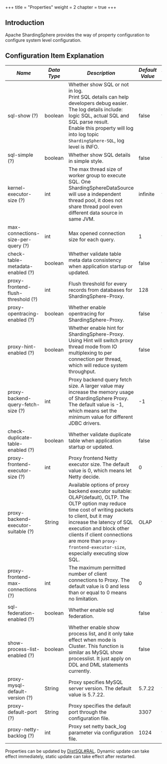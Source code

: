 +++
title = "Properties"
weight = 2
chapter = true
+++

## Introduction

Apache ShardingSphere provides the way of property configuration to configure system level configuration.

## Configuration Item Explanation

| *Name*                              | *Data Type* | *Description*                                                                                                                                                                                                                                                                                                             | *Default Value* | *Dynamic Update* | 
|-------------------------------------|-------------|---------------------------------------------------------------------------------------------------------------------------------------------------------------------------------------------------------------------------------------------------------------------------------------------------------------------------|-----------------|------------------| 
| sql-show (?)                        | boolean     | Whether show SQL or not in log. <br /> Print SQL details can help developers debug easier. The log details include: logic SQL, actual SQL and SQL parse result. <br /> Enable this property will log into log topic `ShardingSphere-SQL`, log level is INFO.                                                              | false           | true             |
| sql-simple (?)                      | boolean     | Whether show SQL details in simple style.                                                                                                                                                                                                                                                                                 | false           | true             |
| kernel-executor-size (?)            | int         | The max thread size of worker group to execute SQL. One ShardingSphereDataSource will use a independent thread pool, it does not share thread pool even different data source in same JVM.                                                                                                                                | infinite        | false            |
| max-connections-size-per-query (?)  | int         | Max opened connection size for each query.                                                                                                                                                                                                                                                                                | 1               | true             |
| check-table-metadata-enabled (?)    | boolean     | Whether validate table meta data consistency when application startup or updated.                                                                                                                                                                                                                                         | false           | true             |
| proxy-frontend-flush-threshold (?)  | int         | Flush threshold for every records from databases for ShardingSphere-Proxy.                                                                                                                                                                                                                                                | 128             | true             |
| proxy-opentracing-enabled (?)       | boolean     | Whether enable opentracing for ShardingSphere-Proxy.                                                                                                                                                                                                                                                                      | false           | true             |
| proxy-hint-enabled (?)              | boolean     | Whether enable hint for ShardingSphere-Proxy. Using Hint will switch proxy thread mode from IO multiplexing to per connection per thread, which will reduce system throughput.                                                                                                                                            | false           | true             |
| proxy-backend-query-fetch-size (?)  | int         | Proxy backend query fetch size. A larger value may increase the memory usage of ShardingSphere Proxy. The default value is -1, which means set the minimum value for different JDBC drivers.                                                                                                                              | -1              | true             |
| check-duplicate-table-enabled (?)   | boolean     | Whether validate duplicate table when application startup or updated.                                                                                                                                                                                                                                                     | false           | true             |
| proxy-frontend-executor-size (?)    | int         | Proxy frontend Netty executor size. The default value is 0, which means let Netty decide.                                                                                                                                                                                                                                 | 0               | false            |
| proxy-backend-executor-suitable (?) | String      | Available options of proxy backend executor suitable: OLAP(default), OLTP. The OLTP option may reduce time cost of writing packets to client, but it may increase the latency of SQL execution and block other clients if client connections are more than `proxy-frontend-executor-size`, especially executing slow SQL. | OLAP            | true             |
| proxy-frontend-max-connections (?)  | int         | The maximum permitted number of client connections to Proxy. The default value is 0 and less than or equal to 0 means no limitation.                                                                                                                                                                                      | 0               | true             |
| sql-federation-enabled (?)          | boolean     | Whether enable sql federation.                                                                                                                                                                                                                                                                                            | false           | true             |
| show-process-list-enabled (?)       | boolean     | Whether enable show process list, and it only take effect when mode is Cluster. This function is similar as MySQL show processlist. It just apply on DDL and DML statements currently.                                                                                                                                    | false           | true             |
| proxy-mysql-default-version (?)     | String      | Proxy specifies MySQL server version. The default value is 5.7.22.                                                                                                                                                                                                                                                        | 5.7.22          | false            |
| proxy-default-port (?)              | String      | Proxy specifies the default port through the configuration file.                                                                                                                                                                                                                                                          | 3307            | false            |
| proxy-netty-backlog (?)             | int         | Proxy set netty back_log parameter via configuration file.                                                                                                                                                                                                                                                                | 1024            | false            |

Properties can be updated by [DistSQL#RAL](/en/user-manual/shardingsphere-proxy/distsql/syntax/ral/).
Dynamic update can take effect immediately, static update can take effect after restarted.
